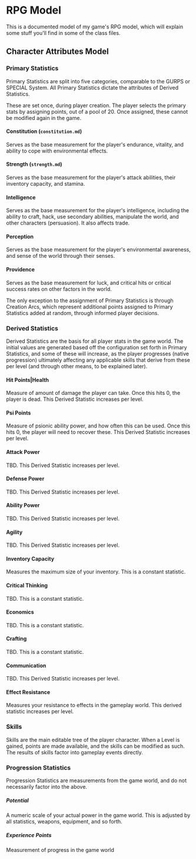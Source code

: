 # RPG Model

This is a documented model of my game's RPG model, which will explain some stuff you'll find in some of the class files.

## Character Attributes Model

### Primary Statistics
Primary Statistics are split into five categories, comparable to the GURPS or SPECIAL System. All Primary Statistics dictate the attributes of Derived Statistics.

These are set once, during player creation. The player selects the primary stats by assigning points, out of a pool of 20. Once assigned, these cannot be modified again in the game.

#### Constitution (`constitution.md`)
Serves as the base measurement for the player's endurance, vitality, and ability to cope with environmental effects.

#### Strength (`strength.md`)
Serves as the base measurement for the player's attack abilities, their inventory capacity, and stamina.

#### Intelligence
Serves as the base measurement for the player's intelligence, including the ability to craft, hack, use secondary abilities, manipulate the world, and other characters (persuasion). It also affects trade.

#### Perception
Serves as the base measurement for the player's environmental awareness, and sense of the world through their senses.

#### Providence
Serves as the base measurement for luck, and critical hits or critical success rates on other factors in the world.

The only exception to the assignment of Primary Statistics is through Creation Arcs, which represent additional points assigned to Primary Statistics added at random, through informed player decisions.

### Derived Statistics
Derived Statistics are the basis for all player stats in the game world. The initial values are generated based off the configuration set forth in Primary Statistics, and some of these will increase, as the player progresses (native progression) ultimately affecting any applicable skills that derive from these per level (and through other means, to be explained later).

#### Hit Points|Health
Measure of amount of damage the player can take. Once this hits 0, the player is dead. This Derived Statistic increases per level.

#### Psi Points
Measure of psionic ability power, and how often this can be used. Once this hits 0, the player will need to recover these. This Derived Statistic increases per level.

#### Attack Power
TBD. This Derived Statistic increases per level.

#### Defense Power
TBD. This Derived Statistic increases per level.

#### Ability Power
TBD. This Derived Statistic increases per level.

#### Agility
TBD. This Derived Statistic increases per level.

#### Inventory Capacity
Measures the maximum size of your inventory. This is a constant statistic.

#### Critical Thinking
TBD. This is a constant statistic.

#### Economics
TBD. This is a constant statistic.

#### Crafting
TBD. This is a constant statistic.

#### Communication
TBD. This Derived Statistic increases per level.

#### Effect Resistance
Measures your resistance to effects in the gameplay world. This derived statistic increases per level.

### Skills
Skills are the main editable tree of the player character. When a Level is gained, points are made available, and the skills can be modified as such. The results of skills factor into gameplay events directly.

### Progression Statistics
Progression Statistics are measurements from the game world, and do not necessarily factor into the above.

##### Potential
A numeric scale of your actual power in the game world. This is adjusted by all statistics, weapons, equipment, and so forth.

##### Experience Points
Measurement of progress in the game world
